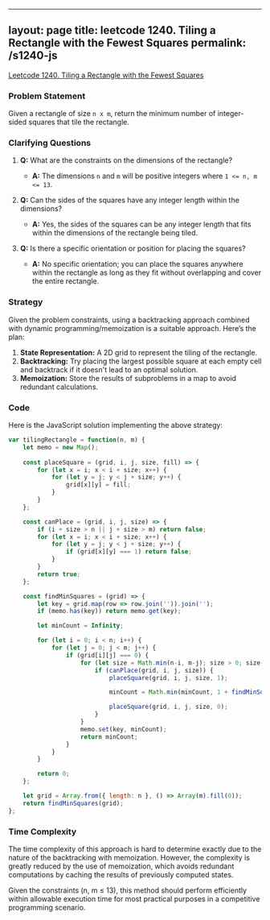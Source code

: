 
---
layout: page
title: leetcode 1240. Tiling a Rectangle with the Fewest Squares
permalink: /s1240-js
---
[Leetcode 1240. Tiling a Rectangle with the Fewest Squares](https://algoadvance.github.io/algoadvance/l1240)
### Problem Statement

Given a rectangle of size `n x m`, return the minimum number of integer-sided squares that tile the rectangle.

### Clarifying Questions

1. **Q:** What are the constraints on the dimensions of the rectangle?
   - **A:** The dimensions `n` and `m` will be positive integers where `1 <= n, m <= 13`.

2. **Q:** Can the sides of the squares have any integer length within the dimensions?
   - **A:** Yes, the sides of the squares can be any integer length that fits within the dimensions of the rectangle being tiled.

3. **Q:** Is there a specific orientation or position for placing the squares?
   - **A:** No specific orientation; you can place the squares anywhere within the rectangle as long as they fit without overlapping and cover the entire rectangle.

### Strategy

Given the problem constraints, using a backtracking approach combined with dynamic programming/memoization is a suitable approach. Here’s the plan:

1. **State Representation:** A 2D grid to represent the tiling of the rectangle.
2. **Backtracking:** Try placing the largest possible square at each empty cell and backtrack if it doesn't lead to an optimal solution.
3. **Memoization:** Store the results of subproblems in a map to avoid redundant calculations.

### Code

Here is the JavaScript solution implementing the above strategy:

```javascript
var tilingRectangle = function(n, m) {
    let memo = new Map();
    
    const placeSquare = (grid, i, j, size, fill) => {
        for (let x = i; x < i + size; x++) {
            for (let y = j; y < j + size; y++) {
                grid[x][y] = fill;
            }
        }
    };

    const canPlace = (grid, i, j, size) => {
        if (i + size > n || j + size > m) return false;
        for (let x = i; x < i + size; x++) {
            for (let y = j; y < j + size; y++) {
                if (grid[x][y] === 1) return false;
            }
        }
        return true;
    };

    const findMinSquares = (grid) => {
        let key = grid.map(row => row.join('')).join('');
        if (memo.has(key)) return memo.get(key);

        let minCount = Infinity;

        for (let i = 0; i < n; i++) {
            for (let j = 0; j < m; j++) {
                if (grid[i][j] === 0) {
                    for (let size = Math.min(n-i, m-j); size > 0; size--) {
                        if (canPlace(grid, i, j, size)) {
                            placeSquare(grid, i, j, size, 1);

                            minCount = Math.min(minCount, 1 + findMinSquares(grid));

                            placeSquare(grid, i, j, size, 0);
                        }
                    }
                    memo.set(key, minCount);
                    return minCount;
                }
            }
        }

        return 0;
    };

    let grid = Array.from({ length: n }, () => Array(m).fill(0));
    return findMinSquares(grid);
};
```

### Time Complexity

The time complexity of this approach is hard to determine exactly due to the nature of the backtracking with memoization. However, the complexity is greatly reduced by the use of memoization, which avoids redundant computations by caching the results of previously computed states.

Given the constraints (n, m ≤ 13), this method should perform efficiently within allowable execution time for most practical purposes in a competitive programming scenario.
